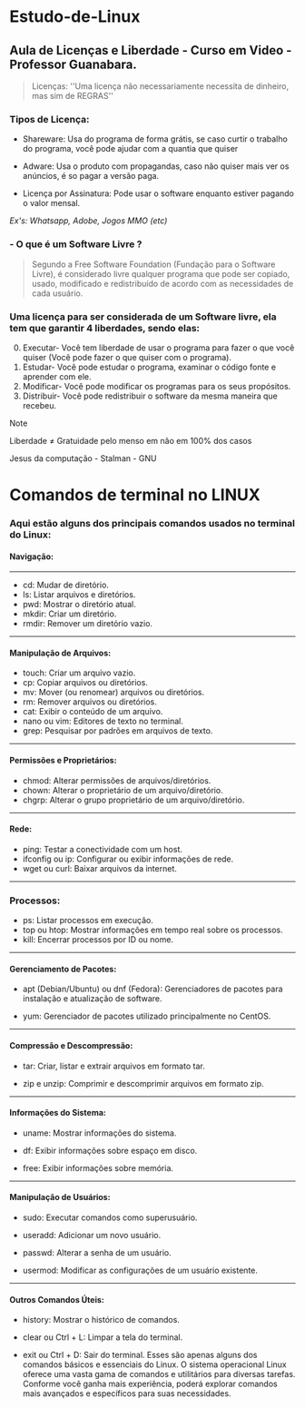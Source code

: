 # Estudo-de-Linux
 ## Aula de Licenças e Liberdade - Curso em Video - Professor Guanabara.

> Licenças: ''Uma licença não necessariamente necessita de dinheiro, mas sim de REGRAS''

### Tipos de Licença:

* Shareware: Usa do programa de forma grátis, se caso curtir o trabalho do programa, você pode ajudar com a quantia que quiser

* Adware: Usa o produto com propagandas, caso não quiser mais ver os anúncios, é so pagar a versão paga.

* Licença por Assinatura: Pode usar o software enquanto estiver pagando o valor mensal.

*Ex's: Whatsapp, Adobe, Jogos MMO (etc)*

### - O que é um Software Livre ?

> Segundo a Free Software Foundation (Fundação para o Software Livre), é considerado livre qualquer programa que pode ser copiado, usado, modificado e redistribuído de acordo com as necessidades de cada usuário.

### Uma licença para ser considerada de um Software livre, ela tem que garantir 4 liberdades, sendo elas:

0. Executar- Você tem liberdade de usar o programa para fazer o que você quiser (Você pode fazer o que quiser com o programa).
1. Estudar- Você pode estudar o programa, examinar o código fonte e aprender com ele.
2. Modificar- Você pode modificar os programas para os seus propósitos.
3. Distribuir- Você pode redistribuir o software da mesma maneira que recebeu.


> [!NOTE] 
Liberdade ≠ Gratuidade pelo menso em não em 100% dos casos

Jesus da computação - Stalman - GNU

# Comandos de terminal no **LINUX**


### Aqui estão alguns dos principais comandos usados no terminal do Linux:

#### Navigação:
---
* cd: Mudar de diretório.
* ls: Listar arquivos e diretórios.
* pwd: Mostrar o diretório atual.
* mkdir: Criar um diretório.
* rmdir: Remover um diretório vazio.
---

#### Manipulação de Arquivos:

* touch: Criar um arquivo vazio.
* cp: Copiar arquivos ou diretórios.
* mv: Mover (ou renomear) arquivos ou diretórios.
* rm: Remover arquivos ou diretórios.
* cat: Exibir o conteúdo de um arquivo.
* nano ou vim: Editores de texto no terminal.
* grep: Pesquisar por padrões em arquivos de texto.
---
#### Permissões e Proprietários:

* chmod: Alterar permissões de arquivos/diretórios.
* chown: Alterar o proprietário de um arquivo/diretório.
* chgrp: Alterar o grupo proprietário de um arquivo/diretório.
---
#### Rede:
* ping: Testar a conectividade com um host.
* ifconfig ou ip: Configurar ou exibir informações de rede.
* wget ou curl: Baixar arquivos da internet.
---
### Processos:

* ps: Listar processos em execução.
* top ou htop: Mostrar informações em tempo real sobre os processos.
* kill: Encerrar processos por ID ou nome.
---
#### Gerenciamento de Pacotes:


* apt (Debian/Ubuntu) ou dnf (Fedora): Gerenciadores de pacotes para instalação e atualização de software.

* yum: Gerenciador de pacotes utilizado principalmente no CentOS.
---
#### Compressão e Descompressão:

* tar: Criar, listar e extrair arquivos em formato tar.

* zip e unzip: Comprimir e descomprimir arquivos em formato zip.
---
#### Informações do Sistema:

* uname: Mostrar informações do sistema.

* df: Exibir informações sobre espaço em disco.

* free: Exibir informações sobre memória.

---
#### Manipulação de Usuários:

* sudo: Executar comandos como superusuário.

* useradd: Adicionar um novo usuário.

* passwd: Alterar a senha de um usuário.

* usermod: Modificar as configurações de um usuário existente.

---
#### Outros Comandos Úteis:

* history: Mostrar o histórico de comandos.

* clear ou Ctrl + L: Limpar a tela do terminal.

* exit ou Ctrl + D: Sair do terminal.
Esses são apenas alguns dos comandos básicos e essenciais do Linux. O sistema operacional Linux oferece uma vasta gama de comandos e utilitários para diversas tarefas. Conforme você ganha mais experiência, poderá explorar comandos mais avançados e específicos para suas necessidades.